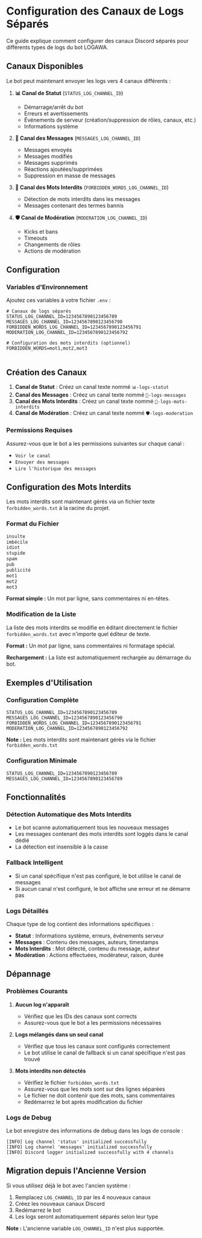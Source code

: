 # Configuration des Canaux de Logs Séparés

Ce guide explique comment configurer des canaux Discord séparés pour différents types de logs du bot LOGAWA.

## Canaux Disponibles

Le bot peut maintenant envoyer les logs vers 4 canaux différents :

1. **📊 Canal de Statut** (`STATUS_LOG_CHANNEL_ID`)
   - Démarrage/arrêt du bot
   - Erreurs et avertissements
   - Événements de serveur (création/suppression de rôles, canaux, etc.)
   - Informations système

2. **💬 Canal des Messages** (`MESSAGES_LOG_CHANNEL_ID`)
   - Messages envoyés
   - Messages modifiés
   - Messages supprimés
   - Réactions ajoutées/supprimées
   - Suppression en masse de messages

3. **🚫 Canal des Mots Interdits** (`FORBIDDEN_WORDS_LOG_CHANNEL_ID`)
   - Détection de mots interdits dans les messages
   - Messages contenant des termes bannis

4. **🛡️ Canal de Modération** (`MODERATION_LOG_CHANNEL_ID`)
   - Kicks et bans
   - Timeouts
   - Changements de rôles
   - Actions de modération

## Configuration

### Variables d'Environnement

Ajoutez ces variables à votre fichier `.env` :

```env
# Canaux de logs séparés
STATUS_LOG_CHANNEL_ID=1234567890123456789
MESSAGES_LOG_CHANNEL_ID=1234567890123456790
FORBIDDEN_WORDS_LOG_CHANNEL_ID=1234567890123456791
MODERATION_LOG_CHANNEL_ID=1234567890123456792

# Configuration des mots interdits (optionnel)
FORBIDDEN_WORDS=mot1,mot2,mot3


```



## Création des Canaux

1. **Canal de Statut** : Créez un canal texte nommé `📊-logs-statut`
2. **Canal des Messages** : Créez un canal texte nommé `💬-logs-messages`
3. **Canal des Mots Interdits** : Créez un canal texte nommé `🚫-logs-mots-interdits`
4. **Canal de Modération** : Créez un canal texte nommé `🛡️-logs-moderation`

### Permissions Requises

Assurez-vous que le bot a les permissions suivantes sur chaque canal :
- `Voir le canal`
- `Envoyer des messages`
- `Lire l'historique des messages`

## Configuration des Mots Interdits

Les mots interdits sont maintenant gérés via un fichier texte `forbidden_words.txt` à la racine du projet.

### Format du Fichier

```txt
insulte
imbécile
idiot
stupide
spam
pub
publicité
mot1
mot2
mot3
```

**Format simple :** Un mot par ligne, sans commentaires ni en-têtes.

### Modification de la Liste

La liste des mots interdits se modifie en éditant directement le fichier `forbidden_words.txt` avec n'importe quel éditeur de texte.

**Format :** Un mot par ligne, sans commentaires ni formatage spécial.

**Rechargement :** La liste est automatiquement rechargée au démarrage du bot.

## Exemples d'Utilisation

### Configuration Complète
```env
STATUS_LOG_CHANNEL_ID=1234567890123456789
MESSAGES_LOG_CHANNEL_ID=1234567890123456790
FORBIDDEN_WORDS_LOG_CHANNEL_ID=1234567890123456791
MODERATION_LOG_CHANNEL_ID=1234567890123456792
```

**Note :** Les mots interdits sont maintenant gérés via le fichier `forbidden_words.txt`

### Configuration Minimale
```env
STATUS_LOG_CHANNEL_ID=1234567890123456789
MESSAGES_LOG_CHANNEL_ID=1234567890123456789
```

## Fonctionnalités

### Détection Automatique des Mots Interdits
- Le bot scanne automatiquement tous les nouveaux messages
- Les messages contenant des mots interdits sont loggés dans le canal dédié
- La détection est insensible à la casse

### Fallback Intelligent
- Si un canal spécifique n'est pas configuré, le bot utilise le canal de messages
- Si aucun canal n'est configuré, le bot affiche une erreur et ne démarre pas

### Logs Détaillés
Chaque type de log contient des informations spécifiques :
- **Statut** : Informations système, erreurs, événements serveur
- **Messages** : Contenu des messages, auteurs, timestamps
- **Mots Interdits** : Mot détecté, contenu du message, auteur
- **Modération** : Actions effectuées, modérateur, raison, durée

## Dépannage

### Problèmes Courants

1. **Aucun log n'apparaît**
   - Vérifiez que les IDs des canaux sont corrects
   - Assurez-vous que le bot a les permissions nécessaires

2. **Logs mélangés dans un seul canal**
   - Vérifiez que tous les canaux sont configurés correctement
   - Le bot utilise le canal de fallback si un canal spécifique n'est pas trouvé

3. **Mots interdits non détectés**
   - Vérifiez le fichier `forbidden_words.txt`
   - Assurez-vous que les mots sont sur des lignes séparées
   - Le fichier ne doit contenir que des mots, sans commentaires
   - Redémarrez le bot après modification du fichier

### Logs de Debug

Le bot enregistre des informations de debug dans les logs de console :
```
[INFO] Log channel 'status' initialized successfully
[INFO] Log channel 'messages' initialized successfully
[INFO] Discord logger initialized successfully with 4 channels
```

## Migration depuis l'Ancienne Version

Si vous utilisez déjà le bot avec l'ancien système :

1. Remplacez `LOG_CHANNEL_ID` par les 4 nouveaux canaux
2. Créez les nouveaux canaux Discord
3. Redémarrez le bot
4. Les logs seront automatiquement séparés selon leur type

**Note :** L'ancienne variable `LOG_CHANNEL_ID` n'est plus supportée. 